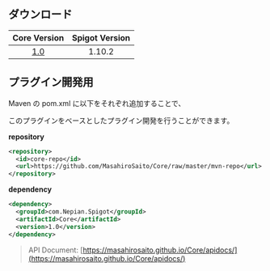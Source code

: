 ## ダウンロード

| Core Version | Spigot Version |
| :----------: | :------------: |
| [1.0](https://github.com/MasahiroSaito/Core/raw/master/mvn-repo/com/Nepian/Spigot/Core/1.0/Core-1.0.jar) | 1.10.2 |

## プラグイン開発用

Maven の pom.xml に以下をそれぞれ追加することで、

このプラグインをベースとしたプラグイン開発を行うことができます。

**repository**

```xml
<repository>
  <id>core-repo</id>
  <url>https://github.com/MasahiroSaito/Core/raw/master/mvn-repo</url>
</repository>
```

**dependency**

```xml
<dependency>
  <groupId>com.Nepian.Spigot</groupId>
  <artifactId>Core</artifactId>
  <version>1.0</version>
</dependency>
```

> API Document: [https://masahirosaito.github.io/Core/apidocs/](https://masahirosaito.github.io/Core/apidocs/)
